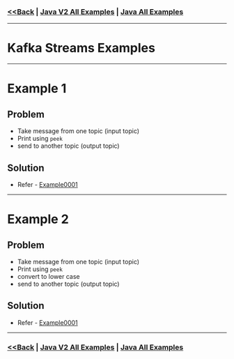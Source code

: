 ### [<<Back](../README.md) | [Java V2 All Examples](https://github.com/avinashbabudonthu/java/blob/master/java-v2/README.md) | [Java All Examples](https://github.com/avinashbabudonthu/java/blob/master/README.md)
------
# Kafka Streams Examples
------
# Example 1
## Problem
* Take message from one topic (input topic)
* Print using `peek`
* send to another topic (output topic)

## Solution
* Refer - [Example0001](src/main/java/com/java/Example0001.java)
------
# Example 2
## Problem
* Take message from one topic (input topic)
* Print using `peek`
* convert to lower case
* send to another topic (output topic)

## Solution
* Refer - [Example0001](src/main/java/com/java/Example0001.java)
------
### [<<Back](../README.md) | [Java V2 All Examples](https://github.com/avinashbabudonthu/java/blob/master/java-v2/README.md) | [Java All Examples](https://github.com/avinashbabudonthu/java/blob/master/README.md)